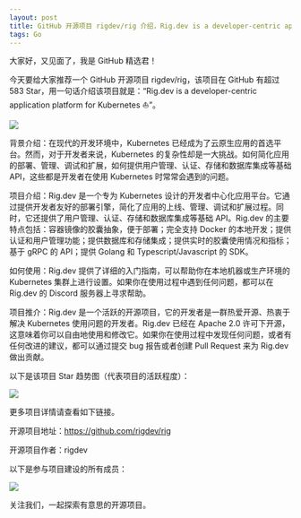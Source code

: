```yaml
---
layout: post
title: GitHub 开源项目 rigdev/rig 介绍，Rig.dev is a developer-centric application platform for Kubernetes ⛵
tags: Go
---
```


大家好，又见面了，我是 GitHub 精选君！

今天要给大家推荐一个 GitHub 开源项目 rigdev/rig，该项目在 GitHub 有超过 583 Star，用一句话介绍该项目就是：“Rig.dev is a developer-centric application platform for Kubernetes ⛵”。


![](https://github.com/rigdev/rig/assets/3807831/ddf2a96b-e9a8-44c5-9b83-a333736bd472)







背景介绍：在现代的开发环境中，Kubernetes 已经成为了云原生应用的首选平台。然而，对于开发者来说，Kubernetes 的复杂性却是一大挑战。如何简化应用的部署、管理、调试和扩展，如何提供用户管理、认证、存储和数据库集成等基础 API，这些都是开发者在使用 Kubernetes 时常常会遇到的问题。

项目介绍：Rig.dev 是一个专为 Kubernetes 设计的开发者中心化应用平台。它通过提供开发者友好的部署引擎，简化了应用的上线、管理、调试和扩展过程。同时，它还提供了用户管理、认证、存储和数据库集成等基础 API。Rig.dev 的主要特点包括：容器镜像的胶囊抽象，便于部署；完全支持 Docker 的本地开发；提供认证和用户管理功能；提供数据库和存储集成；提供实时的胶囊使用情况和指标；基于 gRPC 的 API；提供 Golang 和 Typescript/Javascript 的 SDK。

如何使用：Rig.dev 提供了详细的入门指南，可以帮助你在本地机器或生产环境的 Kubernetes 集群上进行设置。如果你在使用过程中遇到任何问题，都可以在 Rig.dev 的 Discord 服务器上寻求帮助。

项目推介：Rig.dev 是一个活跃的开源项目，它的开发者是一群热爱开源、热衷于解决 Kubernetes 使用问题的开发者。Rig.dev 已经在 Apache 2.0 许可下开源，这意味着你可以自由地使用和修改它。如果你在使用过程中发现任何问题，或者有任何改进的建议，都可以通过提交 bug 报告或者创建 Pull Request 来为 Rig.dev 做出贡献。



以下是该项目 Star 趋势图（代表项目的活跃程度）：

![](https://api.star-history.com/svg?repos=rigdev/rig&type=Timeline)

更多项目详情请查看如下链接。

开源项目地址：https://github.com/rigdev/rig 

开源项目作者：rigdev

以下是参与项目建设的所有成员：

![](https://contrib.rocks/image?repo=rigdev/rig)

关注我们，一起探索有意思的开源项目。


